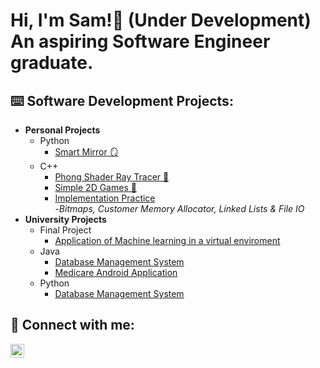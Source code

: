 <h1>Hi, I'm Sam!👋 (Under Development)<br/><a>An aspiring Software Engineer graduate.</a></h1>

<h2>⌨️ Software Development Projects:</h2>

- <b>Personal Projects</b>
  - Python
    - [Smart Mirror 🪞]([http;/](https://linkedin.com/in/samuel--pope/))
  - C++
    - [Phong Shader Ray Tracer 🔦](https://github.com/gtb3ar/Phong-Shaders)
    - [Simple 2D Games 🏓](https://github.com/gtb3ar/2D-Games)
    - [Implementation Practice](https://github.com/gtb3ar/CPP_Projects)
      <br />-*Bitmaps, Customer Memory Allocator, Linked Lists & File IO*
- <b>University Projects</b>
  - Final Project
    - [Application of Machine learning in a virtual enviroment]([http;/](https://linkedin.com/in/samuel--pope/))
  - Java
    - [Database Management System](https://github.com/gtb3ar/Phong-Shaders)
    - [Medicare Android Application](https://github.com/gtb3ar/Medicare)
  - Python
    - [Database Management System]([http;/](https://linkedin.com/in/samuel--pope/))
  



<h2> 🔗 Connect with me:</h2>

[<img align="left" alt="Sam Pope | LinkedIn" width="22px" src="https://cdn.jsdelivr.net/npm/simple-icons@v3/icons/linkedin.svg" />][linkedin]

[linkedin]: https://linkedin.com/in/samuel--pope/

<!--
**gtbe3ar/gtb3ar** is a ✨ _special_ ✨ repository because its `README.md` (this file) appears on your GitHub profile.

Here are some ideas to get you started:

- 🔭 I’m currently working on ...
- 🌱 I’m currently learning ...
- 👯 I’m looking to collaborate on ...
- 🤔 I’m looking for help with ...
- 💬 Ask me about ...
- 📫 How to reach me: ...
- 😄 Pronouns: ...
- ⚡ Fun fact: ...
-->
